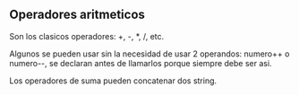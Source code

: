 ## Operadores aritmeticos

Son los clasicos operadores: +, -, *, /, etc.

Algunos se pueden usar sin la necesidad de usar 2 operandos: numero++ o numero--, se declaran antes de llamarlos porque siempre debe ser asi.

Los operadores de suma pueden concatenar dos string.

